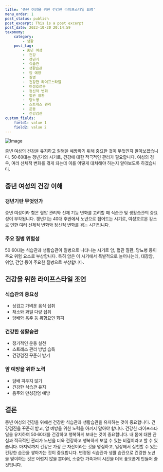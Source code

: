 ```yaml
---
title: '중년 여성을 위한 건강한 라이프스타일 요령'
menu_order: 1
post_status: publish
post_excerpt: This is a post excerpt
post_date: 2023-10-20 20:14:59
taxonomy:
    category:
        - 생활
    post_tag:
        - 중년 여성
        -  건강
        -  갱년기
        -  식습관
        -  생활습관
        -  암 예방
        -  질병
        -  건강한 라이프스타일
        -  여성호르몬
        -  정신적 변화
        -  혈관 질환
        -  당뇨병
        -  스트레스 관리
        -  운동
        -  건강검진
custom_fields:
    field1: value 1
    field2: value 2
---
```


![Image](https://imgnews.pstatic.net/image/296/2024/02/06/0000074295_001_20240206161401350.jpg?type=w647)


중년 여성의 건강을 유지하고 질병을 예방하기 위해 중요한 것이 무엇인지 알아보겠습니다. 50·60대는 갱년기의 시기로, 건강에 대한 적극적인 관리가 필요합니다. 여성의 경우, 여러 신체적 변화를 겪게 되는데 이를 어떻게 대처해야 하는지 알아보도록 하겠습니다.

## 중년 여성의 건강 이해

### 갱년기란 무엇인가
중년 여성이라 함은 혈압 관리와 신체 기능 변화를 고려할 때 식습관 및 생활습관의 중요성이 부각됩니다. 갱년기는 40대 후반에서 노년으로 접어드는 시기로, 여성호르몬 감소로 인한 여러 신체적 변화와 정신적 변화를 겪는 시기입니다.

### 주요 질병 위험성
50·60대는 식습관과 생활습관이 질병으로 나타나는 시기로 암, 혈관 질환, 당뇨병 등이 주요 위험 요소로 부상합니다. 특히 암은 이 시기에서 폭발적으로 늘어나는데, 대장암, 위암, 간암 등이 주요한 질병으로 부상합니다.

## 건강을 위한 라이프스타일 조언

### 식습관의 중요성
- 싱겁고 가벼운 음식 섭취
- 채소와 과일 다량 섭취
- 담배와 음주 등 위험요인 회피

### 건강한 생활습관
- 정기적인 운동 실천
- 스트레스 관리 방법 습득
- 건강검진 꾸준히 받기

### 암 예방을 위한 노력
- 담배 피우지 않기
- 건강한 식습관 유지
- 음주와 만성감염 예방

## 결론

중년 여성의 건강을 위해선 건강한 식습관과 생활습관을 유지하는 것이 중요합니다. 건강검진을 꾸준히 받고, 암 예방을 위한 노력을 아끼지 말아야 합니다. 건강한 라이프스타일을 유지하여 50·60대를 건강하고 행복하게 보내는 것이 중요합니다. 내 몸에 대한 관심과 적극적인 관리가 노년을 더욱 건강하고 행복하게 보낼 수 있는 비결이라고 할 수 있습니다. 마지막까지 건강은 가장 큰 자산이라는 것을 명심하고, 일상에서 실천할 수 있는 건강한 습관을 쌓아가는 것이 중요합니다. 변경된 식습관과 생활 습관으로 건강한 노년을 맞이하는 것은 어렵지 않을 뿐더러, 소중한 가족과의 시간을 더욱 풍요롭게 만들어 줄 것입니다.
